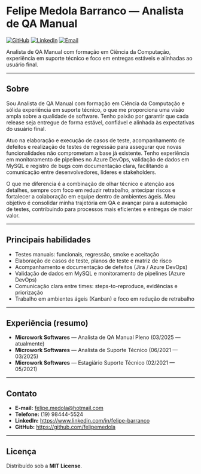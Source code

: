# Felipe Medola Barranco — Analista de QA Manual

[![GitHub](https://img.shields.io/badge/GitHub-@felipemedola-181717?style=flat&logo=github)](https://github.com/felipemedola) [![LinkedIn](https://img.shields.io/badge/LinkedIn-Felipe%20Barranco-0A66C2?style=flat&logo=linkedin)](https://www.linkedin.com/in/felipe-barranco) [![Email](https://img.shields.io/badge/Email-felipe.medola%40hotmail.com-D14836?style=flat&logo=gmail)](mailto:felipe.medola@hotmail.com)

Analista de QA Manual com formação em Ciência da Computação, experiência em suporte técnico e foco em entregas estáveis e alinhadas ao usuário final.

---

## Sobre
Sou Analista de QA Manual com formação em Ciência da Computação e sólida experiência em suporte técnico, o que me proporciona uma visão ampla sobre a qualidade de software. Tenho paixão por garantir que cada release seja entregue de forma estável, confiável e alinhada às expectativas do usuário final.

Atuo na elaboração e execução de casos de teste, acompanhamento de defeitos e realização de testes de regressão para assegurar que novas funcionalidades não comprometam a base já existente. Tenho experiência em monitoramento de pipelines no Azure DevOps, validação de dados em MySQL e registro de bugs com documentação clara, facilitando a comunicação entre desenvolvedores, líderes e stakeholders.

O que me diferencia é a combinação de olhar técnico e atenção aos detalhes, sempre com foco em reduzir retrabalho, antecipar riscos e fortalecer a colaboração em equipe dentro de ambientes ágeis. Meu objetivo é consolidar minha trajetória em QA e avançar para a automação de testes, contribuindo para processos mais eficientes e entregas de maior valor.

---

## Principais habilidades
- Testes manuais: funcionais, regressão, smoke e aceitação  
- Elaboração de casos de teste, planos de teste e matriz de risco  
- Acompanhamento e documentação de defeitos (Jira / Azure DevOps)  
- Validação de dados em MySQL e monitoramento de pipelines (Azure DevOps)  
- Comunicação clara entre times: steps-to-reproduce, evidências e priorização  
- Trabalho em ambientes ágeis (Kanban) e foco em redução de retrabalho

---

## Experiência (resumo)
- **Microwork Softwares** — Analista de QA Manual Pleno (03/2025 — atualmente)  
- **Microwork Softwares** — Analista de Suporte Técnico (06/2021 — 03/2025)  
- **Microwork Softwares** — Estagiário Suporte Técnico (02/2021 — 05/2021)

---

## Contato
- **E-mail:** [felipe.medola@hotmail.com](mailto:felipe.medola@hotmail.com)  
- **Telefone:** (19) 98444-5524  
- **LinkedIn:** https://www.linkedin.com/in/felipe-barranco  
- **GitHub:** https://github.com/felipemedola

---

## Licença
Distribuído sob a **MIT License**.
